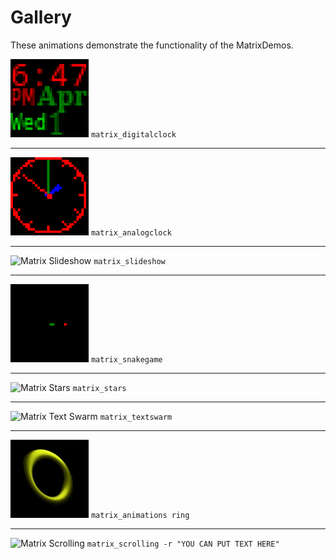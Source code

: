 # Gallery

These animations demonstrate the functionality of the MatrixDemos.



![Matrix Digital Clock](matrix_digitalclock.gif) `matrix_digitalclock`

------

![Matrix Analog Clock](matrix_analogclock.gif) `matrix_analogclock`

------

![Matrix Slideshow](matrix_slideshow.gif) `matrix_slideshow`

------

![Matrix Snakegame](matrix_snakegame.gif) `matrix_snakegame`

------

![Matrix Stars](matrix_stars.gif) `matrix_stars`

------

![Matrix Text Swarm](matrix_textswarm.gif) `matrix_textswarm`

------

![Matrix Animations](matrix_animations.gif) `matrix_animations ring`

------

![Matrix Scrolling](matrix_scrolling.gif) `matrix_scrolling -r "YOU CAN PUT TEXT HERE"`
